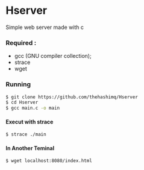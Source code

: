 # Hserver
Simple web server made with c
### Required :
- gcc (GNU compiler collection);
- strace
- wget

### Running 
````bash
$ git clone https://github.com/thehashimq/Hserver
$ cd Hserver
$ gcc main.c -o main
````

#### Execut with strace

````bash
$ strace ./main

````

#### In Another Teminal 

````bash
$ wget localhost:8080/index.html
````
